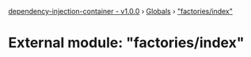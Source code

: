 [dependency-injection-container - v1.0.0](../README.md) › [Globals](../globals.md) › ["factories/index"](_factories_index_.md)

# External module: "factories/index"


